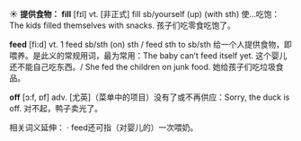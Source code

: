 ☀ <span class="category">**提供食物：**</span>
<span class="vocabulary">**fill**</span> [fɪl] 
<span class="definition">vt. [非正式] fill sb/yourself (up) (with sth) 使…吃饱：</span>The kids filled themselves with snacks. 孩子们吃零食吃饱了。

<span class="vocabulary">**feed**</span> [fi:d] 
<span class="definition">vt. 1 feed sb/sth (on) sth / feed sth to sb/sth 给一个人提供食物，即喂养。是此义的常规用词，最为常用：</span>The baby can’t feed itself yet. 这个婴儿还不能自己吃东西。/ She fed the children on junk food. 她给孩子们吃垃圾食品。

<span class="vocabulary">**off**</span> [ɔ:f, ɒf] 
<span class="definition">adv. [尤英]（菜单中的项目）没有了或不再供应：</span>Sorry, the duck is off. 对不起，鸭子卖光了。

相关词义延伸：
· feed还可指（对婴儿的）一次喂奶。

